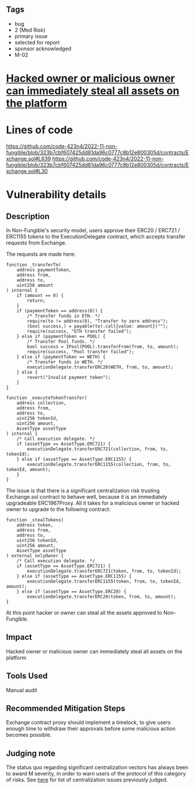 ## Tags

- bug
- 2 (Med Risk)
- primary issue
- selected for report
- sponsor acknowledged
- M-02

# [Hacked owner or malicious owner can immediately steal all assets on the platform](https://github.com/code-423n4/2022-11-non-fungible-findings/issues/179) 

# Lines of code

https://github.com/code-423n4/2022-11-non-fungible/blob/323b7cbf607425dd81da96c0777c8b12e800305d/contracts/Exchange.sol#L639
https://github.com/code-423n4/2022-11-non-fungible/blob/323b7cbf607425dd81da96c0777c8b12e800305d/contracts/Exchange.sol#L30


# Vulnerability details

## Description

In Non-Fungible's security model, users approve their ERC20 / ERC721 / ERC1155 tokens to the ExecutionDelegate contract, which accepts transfer requests from Exchange. 

The requests are made here:
```
function _transferTo(
    address paymentToken,
    address from,
    address to,
    uint256 amount
) internal {
    if (amount == 0) {
        return;
    }
    if (paymentToken == address(0)) {
        /* Transfer funds in ETH. */
        require(to != address(0), "Transfer to zero address");
        (bool success,) = payable(to).call{value: amount}("");
        require(success, "ETH transfer failed");
    } else if (paymentToken == POOL) {
        /* Transfer Pool funds. */
        bool success = IPool(POOL).transferFrom(from, to, amount);
        require(success, "Pool transfer failed");
    } else if (paymentToken == WETH) {
        /* Transfer funds in WETH. */
        executionDelegate.transferERC20(WETH, from, to, amount);
    } else {
        revert("Invalid payment token");
    }
}
```

```
function _executeTokenTransfer(
    address collection,
    address from,
    address to,
    uint256 tokenId,
    uint256 amount,
    AssetType assetType
) internal {
    /* Call execution delegate. */
    if (assetType == AssetType.ERC721) {
        executionDelegate.transferERC721(collection, from, to, tokenId);
    } else if (assetType == AssetType.ERC1155) {
        executionDelegate.transferERC1155(collection, from, to, tokenId, amount);
    }
}
```

The issue is that there is a significant centralization risk trusting Exchange.sol contract to behave well, because it is an immediately upgradeable ERC1967Proxy. All it takes for a malicious owner or hacked owner to upgrade to the following contract:

```
function _stealTokens(
    address token,
    address from,
    address to,
    uint256 tokenId,
    uint256 amount,
    AssetType assetType
) external onlyOwner {
    /* Call execution delegate. */
    if (assetType == AssetType.ERC721) {
        executionDelegate.transferERC721(token, from, to, tokenId);
    } else if (assetType == AssetType.ERC1155) {
        executionDelegate.transferERC1155(token, from, to, tokenId, amount);
    } else if (assetType == AssetType.ERC20) {
        executionDelegate.transferERC20(token, from, to, amount);
}
```

At this point hacker or owner can steal all the assets approved to Non-Fungible. 

## Impact

Hacked owner or malicious owner can immediately steal all assets on the platform

## Tools Used

Manual audit

## Recommended Mitigation Steps

Exchange contract proxy should implement a timelock, to give users enough time to withdraw their approvals before some malicious action becomes possible.

## Judging note

The status quo regarding significant centralization vectors has always been to award M severity, in order to warn users of the protocol of this category of risks. See [here](https://gist.github.com/GalloDaSballo/881e7a45ac14481519fb88f34fdb8837) for list of centralization issues previously judged.
